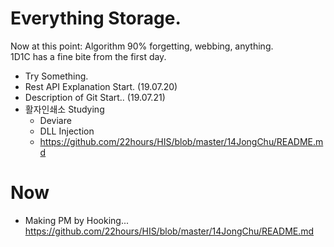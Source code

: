 # Everything Storage.

Now at this point: Algorithm 90% forgetting, webbing, anything. <br>
1D1C has a fine bite from the first day.<br>
- Try Something.
- Rest API Explanation Start. (19.07.20)
- Description of Git Start.. (19.07.21)
- 활자인쇄소 Studying
  - Deviare
  - DLL Injection
  - https://github.com/22hours/HIS/blob/master/14JongChu/README.md

# Now
- Making PM by Hooking...<br>
 https://github.com/22hours/HIS/blob/master/14JongChu/README.md
